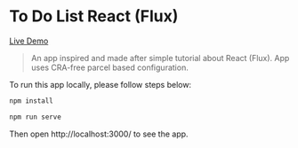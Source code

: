 # To Do List React (Flux)

[Live Demo](https://stassribnyi.github.io/todo-list-react/)

> An app inspired and made after simple tutorial about React (Flux). App uses CRA-free parcel based configuration.

To run this app locally, please follow steps below:

```sh
npm install

npm run serve
```

Then open http://localhost:3000/ to see the app.
